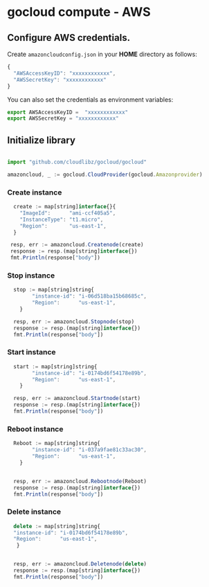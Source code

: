 # gocloud compute - AWS

## Configure AWS credentials.

Create `amazoncloudconfig.json` in your <b>HOME</b> directory as follows:
```js
{
  "AWSAccessKeyID": "xxxxxxxxxxxx",
  "AWSSecretKey": "xxxxxxxxxxxx"
}
```

You can also set the credentials as environment variables:
```js
export AWSAccessKeyID =  "xxxxxxxxxxxx"
export AWSSecretKey = "xxxxxxxxxxxx"
```

## Initialize library

```js

import "github.com/cloudlibz/gocloud/gocloud"

amazoncloud, _ := gocloud.CloudProvider(gocloud.Amazonprovider)
```

### Create instance

```js
  create := map[string]interface{}{
	"ImageId":      "ami-ccf405a5",
	"InstanceType": "t1.micro",
	"Region":       "us-east-1",
  }

 resp, err := amazoncloud.Createnode(create)
 response := resp.(map[string]interface{})
 fmt.Println(response["body"])
```

### Stop instance

```js
  stop := map[string]string{
		"instance-id": "i-06d518ba15b68685c",
		"Region":      "us-east-1",
	}

  resp, err := amazoncloud.Stopnode(stop)
  response := resp.(map[string]interface{})
  fmt.Println(response["body"])
```

### Start instance

```js
  start := map[string]string{
		"instance-id": "i-0174bd6f54178e89b",
		"Region":      "us-east-1",
	}

  resp, err := amazoncloud.Startnode(start)
  response := resp.(map[string]interface{})
  fmt.Println(response["body"])
```

### Reboot instance

```js
  Reboot := map[string]string{
		"instance-id": "i-037a9fae81c33ac30",
		"Region":      "us-east-1",
	}


  resp, err := amazoncloud.Rebootnode(Reboot)
  response := resp.(map[string]interface{})
  fmt.Println(response["body"])
```

### Delete instance

```js
  delete := map[string]string{
  "instance-id": "i-0174bd6f54178e89b",
  "Region":      "us-east-1",
   }


  resp, err := amazoncloud.Deletenode(delete)
  response := resp.(map[string]interface{})
  fmt.Println(response["body"])
```